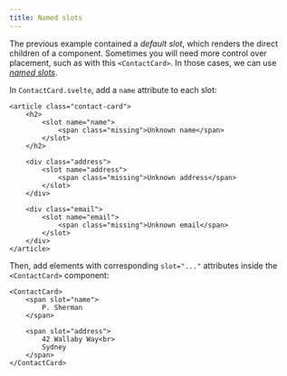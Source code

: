 ```yaml
---
title: Named slots
---
```


The previous example contained a _default slot_, which renders the direct children of a component. Sometimes you will need more control over placement, such as with this `<ContactCard>`. In those cases, we can use [_named slots_]($docs#template-syntax-slot-slot-name-name).

In `ContactCard.svelte`, add a `name` attribute to each slot:

```svelte
<article class="contact-card">
	<h2>
		<slot name="name">
			<span class="missing">Unknown name</span>
		</slot>
	</h2>

	<div class="address">
		<slot name="address">
			<span class="missing">Unknown address</span>
		</slot>
	</div>

	<div class="email">
		<slot name="email">
			<span class="missing">Unknown email</span>
		</slot>
	</div>
</article>
```

Then, add elements with corresponding `slot="..."` attributes inside the `<ContactCard>` component:

```svelte
<ContactCard>
	<span slot="name">
		P. Sherman
	</span>

	<span slot="address">
		42 Wallaby Way<br>
		Sydney
	</span>
</ContactCard>
```
